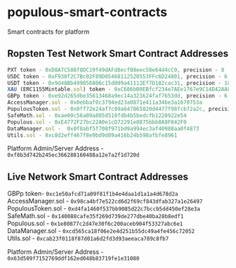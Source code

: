 # populous-smart-contracts
Smart contracts for platform


## Ropsten Test Network Smart Contract Addresses

```js
PXT token - 0xD8A7C588f8DC19f49dAFd8ecf08eec58e64d4cC9, precision - 8
USDC token - 0xF930f2C7Bc02F89D05468112520553FFc6D24801, precision - 6
USDT token - 0x9d48Bb499856806c15d099a41112Ef7D182cac31, precision - 18
XAU (ERC1155Mintable.sol) token - 0xC686bB0EBfcf234e7AEe1767e9C14D42AA849468, precision - 0
GBPp token - 0xe92d265dbe35613468a9ec14a321624faf7653dd, precision - 6
AccessManager.sol - 0x0ebbaf0c3794ed23a0871e411a34be3a1679753a   
PopulousToken.sol - 0x0ff72e24af7c09a647865820d4477f98fcb72a2c, precision - 8     
SafeMath.sol - 0xae00c56a09a805d510fdb4b5bedcfb1228922e54        
Populous.sol - 0xE4772F27bc22A0e1cD72291e0875bbb8A9F842F0  
DataManager.sol -  0x0f8abf5f708f971bd9a994ec3af40988aa0f4873  
Utils.sol - 0xc8d2eff467f8e9bd9d89a416b24b598afbfe8961
```

Platform Admin/Server Address - `0xf8b3d742b245ec366288160488a12e7a2f1d720d`

## Live Network Smart Contract Addresses

GBPp token- `0xc1e50afcd71a09f81f1b4e4daa1d1a1a4d678d2a`
AccessManager.sol - `0x98ca4bf7e522cd6d2f69cf843dfab327a1e26497`   
PopulousToken.sol - `0xd4fa1460f537bb9085d22c7bccb5dd450ef28e3a`      
SafeMath.sol - `0x140088cafe35f269d739de277dbe40ba28b8edf1`          
Populous.sol - `0x1e80877c2d47e30f6c200aceb904f53327abc6e1`    
DataManager.sol - `0xcd565ca18f06e2e4d251b55dc49a4fe456c72052`       
Utils.sol - `0xcab23f0118f87d01a6d2fd3d93aeeaca789c8fb7`

Platform Admin/Server Address - `0x63d509f7152769ddf162ed048b83719fe1e31080`
